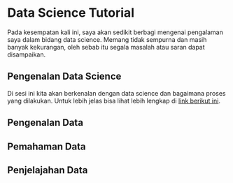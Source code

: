 # Data Science Tutorial

Pada kesempatan kali ini, saya akan sedikit berbagi mengenai pengalaman saya dalam bidang data science. Memang tidak sempurna dan masih banyak kekurangan, oleh sebab itu segala masalah atau saran dapat disampaikan.

## Pengenalan Data Science

Di sesi ini kita akan berkenalan dengan data science dan bagaimana proses yang dilakukan. Untuk lebih jelas bisa lihat lebih lengkap di [link berikut ini](https://github.com/juunnn/Data-Science-Tutorial/blob/master/Pengenalan_Data_Science.ipynb).

## Pengenalan Data

## Pemahaman Data

## Penjelajahan Data
